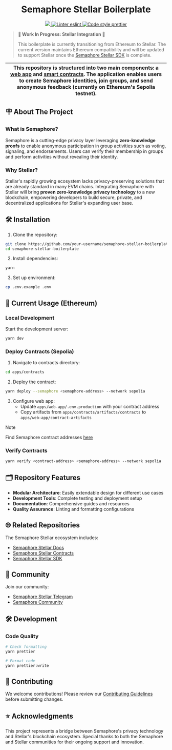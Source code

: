 # <h1 align="center">Semaphore Stellar Boilerplate</h1>

<p align="center">
    <a href="https://github.com/semaphore-protocol" target="_blank">
        <img src="https://img.shields.io/badge/project-Semaphore-blue.svg?style=flat-square">
    </a>
    <a href="https://eslint.org/">
        <img alt="Linter eslint" src="https://img.shields.io/badge/linter-eslint-8080f2?style=flat-square&logo=eslint">
    </a>
    <a href="https://prettier.io/">
        <img alt="Code style prettier" src="https://img.shields.io/badge/code%20style-prettier-f8bc45?style=flat-square&logo=prettier">
    </a>
</p>

> **🚧 Work In Progress: Stellar Integration 🚧**
> 
> This boilerplate is currently transitioning from Ethereum to Stellar. The current version maintains Ethereum compatibility and will be updated to support Stellar once the [Semaphore Stellar SDK](https://github.com/ZencypherSolutions/semaphore-stellar-sdk) is complete.

| This repository is structured into two main components: a [web app](./apps/web-app) and [smart contracts](./apps/contracts). The application enables users to create Semaphore identities, join groups, and send anonymous feedback (currently on Ethereum's Sepolia testnet). |
| ------------------------------------------------------------------------------------------------------------------------------------------------------------------------------------------------------------------------------------------------------ |

## 🪧 About The Project

### What is Semaphore?
Semaphore is a cutting-edge privacy layer leveraging **zero-knowledge proofs** to enable anonymous participation in group activities such as voting, signaling, and endorsements. Users can verify their membership in groups and perform activities without revealing their identity.

### Why Stellar?
Stellar's rapidly growing ecosystem lacks privacy-preserving solutions that are already standard in many EVM chains. Integrating Semaphore with Stellar will bring **proven zero-knowledge privacy technology** to a new blockchain, empowering developers to build secure, private, and decentralized applications for Stellar's expanding user base.

## 🛠 Installation

1. Clone the repository:
```bash
git clone https://github.com/your-username/semaphore-stellar-boilerplate.git
cd semaphore-stellar-boilerplate
```

2. Install dependencies:
```bash
yarn
```

3. Set up environment:
```bash
cp .env.example .env
```

## 📜 Current Usage (Ethereum)

### Local Development
Start the development server:
```bash
yarn dev
```

### Deploy Contracts (Sepolia)
1. Navigate to contracts directory:
```bash
cd apps/contracts
```

2. Deploy the contract:
```bash
yarn deploy --semaphore <semaphore-address> --network sepolia
```

3. Configure web app:
   - Update `apps/web-app/.env.production` with your contract address
   - Copy artifacts from `apps/contracts/artifacts/contracts` to `apps/web-app/contract-artifacts`

> [!NOTE]
> Find Semaphore contract addresses [here](https://docs.semaphore.pse.dev/deployed-contracts)

### Verify Contracts
```bash
yarn verify <contract-address> <semaphore-address> --network sepolia
```

## 🗂️ Repository Features

- **Modular Architecture**: Easily extendable design for different use cases
- **Development Tools**: Complete testing and deployment setup
- **Documentation**: Comprehensive guides and resources
- **Quality Assurance**: Linting and formatting configurations

## 🌐 Related Repositories
The Semaphore Stellar ecosystem includes:
- [Semaphore Stellar Docs](https://github.com/ZencypherSolutions/semaphore-stellar-docs)
- [Semaphore Stellar Contracts](https://github.com/ZencypherSolutions/semaphore-stellar-contracts)
- [Semaphore Stellar SDK](https://github.com/ZencypherSolutions/semaphore-stellar-sdk)

## 💬 Community

Join our community:
- [Semaphore Stellar Telegram](https://t.me/+-9623JNgGjEyNzI5)
- [Semaphore Community](https://t.me/semaphore_community)

## 🛠 Development

### Code Quality
```bash
# Check formatting
yarn prettier

# Format code
yarn prettier:write
```

## 🤝 Contributing

We welcome contributions! Please review our [Contributing Guidelines](https://github.com/ZencypherSolutions/semaphore-stellar-docs/blob/main/CONTRIBUTING.md) before submitting changes.

## ⭐ Acknowledgments

This project represents a bridge between Semaphore's privacy technology and Stellar's blockchain ecosystem. Special thanks to both the Semaphore and Stellar communities for their ongoing support and innovation.